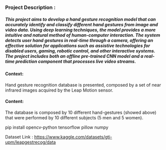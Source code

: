### Project Description :

##### This project aims to develop a hand gesture recognition model that can accurately identify and classify different hand gestures from image and video data. Using deep learning techniques, the model provides a more intuitive and natural method of human-computer interaction. The system detects user hand gestures in real-time through a camera, offering an effective solution for applications such as assistive technologies for disabled users, gaming, robotic control, and other interactive systems. The project includes both an offline pre-trained CNN model and a real-time prediction component that processes live video streams.

#### Context:
Hand gesture recognition database is presented, composed by a set of near infrared images acquired by the Leap Motion sensor.

#### Content:
The database is composed by 10 different hand-gestures (showed above) that were performed by 10 different subjects (5 men and 5 women).



pip install opencv-python tensorflow pillow numpy




Dataset Link : https://www.kaggle.com/datasets/gti-upm/leapgestrecog/data
